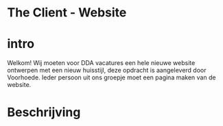 # The Client - Website

# intro

Welkom! Wij moeten voor DDA vacatures een hele nieuwe website ontwerpen met een nieuw huisstijl, deze opdracht is aangeleverd door Voorhoede. Ieder persoon uit ons groepje moet een pagina maken van de website.

# Beschrijving


